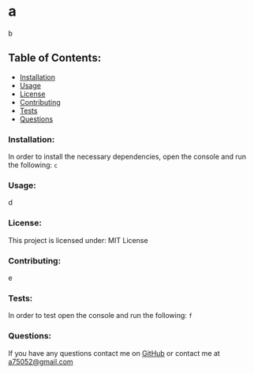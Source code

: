 # a  

b
## Table of Contents:
* [Installation](#installation)
* [Usage](#usage)
* [License](#license)
* [Contributing](#contributing)
* [Tests](#tests)
* [Questions](#questions)
### Installation:
In order to install the necessary dependencies, open the console and run the following:
```c```
### Usage:
d
### License:
This project is licensed under:
MIT License
### Contributing:
e
### Tests:
In order to test open the console and run the following:
```f```
### Questions:
If you have any questions contact me on [GitHub](https://github.com/adam42288) or contact 
me at a75052@gmail.com  
 